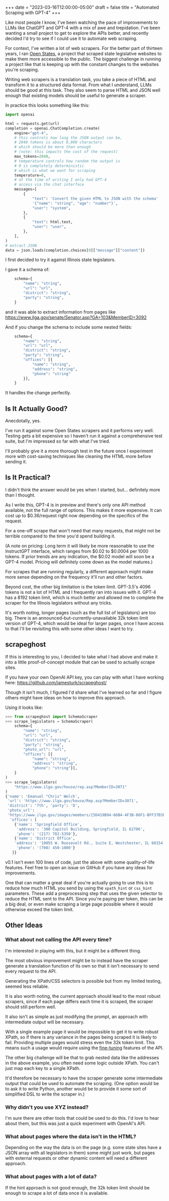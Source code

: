 +++
date = "2023-03-16T12:00:00-05:00"
draft = false
title = "Automated Scraping with GPT-4"
+++


Like most people I know, I've been watching the pace of improvements to LLMs like ChatGPT and GPT-4 with a mix of awe and trepidation. I've been wanting a small project to get to explore the APIs better, and recently decided I'd try to see if I could use it to automate web scraping.

For context, I've written a lot of web scrapers. For the better part of thirteen years, I ran [Open States](https://openstates.org), a project that scraped state legislative websites to make them more accessible to the public. The biggest challenge in running a project like that is keeping up with the constant changes to the websites you're scraping.

Writing web scrapers is a translation task, you take a piece of HTML and transform it to a structured data format. From what I understand, LLMs should be good at this task. They also seem to parse HTML and JSON well enough that existing models should be useful to generate a scraper.

In practice this looks something like this:

```python
import openai

html = requests.get(url)
completion = openai.ChatCompletion.create(
    engine="gpt-4",
    # this controls how long the JSON output can be, 
    # 2048 tokens is about 8,000 characters
    # which should be more than enough 
    # (note: this impacts the cost of the request)
    max_tokens=2048,
    # temperature controls how random the output is
    # 0 is completely deterministic
    # which is what we want for scraping
    temperature=0,
    # at the time of writing I only had GPT-4 
    # access via the chat interface
    messages=[
        {
            "text": 'Convert the given HTML to JSON with the schema' 
            '{"name": "string", "age": "number"}',
            "user": "system",
        },
        {
            "text": html.text,
            "user": "user",
        },
    ],
)
# extract JSON 
data = json.loads(completion.choices[0]["message"]["content"])
```

I first decided to try it against Illinois state legislators.

I gave it a schema of:

```python
    schema={
        "name": "string",
        "url": "url",
        "district": "string",
        "party": "string",
    }
```

and it was able to extract information from pages like <https://www.ilga.gov/senate/Senator.asp?GA=103&MemberID=3092>

And if you change the schema to include some nested fields:

```python
    schema={
        "name": "string",
        "url": "url",
        "district": "string",
        "party": "string",
        "offices": [{
            "name": "string",
            "address": "string",
            "phone": "string"
        }],
    }
```

It handles the change perfectly.

## Is It Actually Good?

Anecdotally, yes.

I've run it against some Open States scrapers and it performs very well. Testing gets a bit expensive so I haven't run it against a comprehensive test suite, but I'm impressed so far with what I've tried.

I'll probably give it a more thorough test in the future once I experiment more with cost-saving techniques like cleaning the HTML more before sending it.

## Is It Practical?

I didn't think the answer would be yes when I started, but... definitely more than I thought.

As I write this, GPT-4 is in preview and there's only one API method available, not the full range of options.  This makes it more expensive.  It can cost up to $0.36/request right now depending on the specifics of the request.

For a one-off scrape that won't need that many requests, that might not be terrible compared to the time you'd spend building it.

(A note on pricing: Long term it will likely be more reasonable to use the InstructGPT interface, which ranges from $0.02 to $0.0004 per 1000 tokens. If prior trends are any indication, the $0.02 model will soon be a GPT-4 model.  Pricing will definitely come down as the model matures.)

For scrapes that are running regularly, a different approach might make more sense depending on the frequency it'll run and other factors.

Beyond cost, the other big limitation is the token limit. GPT-3.5's 4096 tokens is not a lot of HTML and I frequently ran into issues with it.  GPT-4 has a 8192 token limit, which is much better and allowed me to complete the scraper for the Illinois legislators without any tricks.

It's worth noting, longer pages (such as the full list of legislators) are too big.
There is an announced-but-currently-unavailable 32k token limit version of GPT-4, which would be ideal for larger pages, once I have access to that I'll be revisiting this with some other ideas I want to try.

## scrapeghost

If this is interesting to you, I decided to take what I had above and make it into a little proof-of-concept module that can be used to actually scrape sites.

If you have your own OpenAI API key, you can play with what I have working here: <https://github.com/jamesturk/scrapeghost/>

Though it isn't much, I figured I'd share what I've learned so far and I figure others might have ideas on how to improve this approach.

Using it looks like:

```python
>>> from scrapeghost import SchemaScraper
>>> scrape_legislators = SchemaScraper(
    schema={
        "name": "string",
        "url": "url",
        "district": "string",
        "party": "string",
        "photo_url": "url",
        "offices": [{
            "name": "string", 
            "address": "string",
            "phone": "string"}],
    }
)
>>> scrape_legislators(
    "https://www.ilga.gov/house/rep.asp?MemberID=3071"
)
{'name': 'Emanuel "Chris" Welch',
 'url': 'https://www.ilga.gov/house/Rep.asp?MemberID=3071',
 'district': '7th', 'party': 'D', 
 'photo_url': 
 'https://www.ilga.gov/images/members/{5D419B94-66B4-4F3B-86F1-BFF37B3FA55C}.jpg',
  'offices': [
    {'name': 'Springfield Office',
     'address': '300 Capitol Building, Springfield, IL 62706', 
     'phone': '(217) 782-5350'},
    {'name': 'District Office', 
    'address': '10055 W. Roosevelt Rd., Suite E, Westchester, IL 60154',
     'phone': '(708) 450-1000'}
   ]}
```

v0.1 isn't even 100 lines of code, just the above with some quality-of-life features.  Feel free to open an issue on GitHub if you have any ideas for improvements.

One that can matter a great deal if you're actually going to use this is to reduce how much HTML you send by using the `xpath_hint` or `css_hint` parameters. These add a preprocessing step that uses the given selector to reduce the HTML sent to the API.  Since you're paying per token, this can be a big deal, or even make scraping a large page possible where it would otherwise exceed the token limit.

## Other Ideas

### What about not calling the API every time?

I'm interested in playing with this, but it might be a different thing.

The most obvious improvement might be to instead have the scraper generate a translation function of its own so that it isn't necessary to send every request to the API.

Generating the XPath/CSS selectors is possible but from my limited testing, seemed less reliable.

It is also worth noting, the current approach should lead to the most robust scrapers, since if each page differs each time it is scraped, the scraper should still perform well.

It also isn't as simple as just modifying the prompt, an approach with intermediate output will be necessary.

With a single example page it would be impossible to get it to write robust XPath, so if there is any variance in the pages being scraped it is likely to fail.  Providing multiple pages would stress even the 32k token limit. This means such a usage would require using the [fine-tuning](https://platform.openai.com/docs/guides/fine-tuning) features of the API.

The other big challenge will be that to grab nested data like the addresses in the above example, you often need some logic outside XPath. You can't just map each key to a single XPath.

It'd therefore be necessary to have the scraper generate some intermediate output that could be used to automate the scraping.  (One option would be to ask it to write Python, another would be to provide it some sort of simplified DSL to write the scraper in.)

### Why didn't you use XYZ instead?

I'm sure there are other tools that could be used to do this.  I'd love to hear about them, but this was just a quick experiment with OpenAI's API.

### What about pages where the data isn't in the HTML?

Depending on the way the data is on the page (e.g. some state sites have a JSON array with all legislators in them) some might just work, but pages with external requests or other dynamic content will need a different approach.

### What about pages with a lot of data?

If the hint approach is not good enough, the 32k token limit should be enough to scrape a lot of data once it is available.
